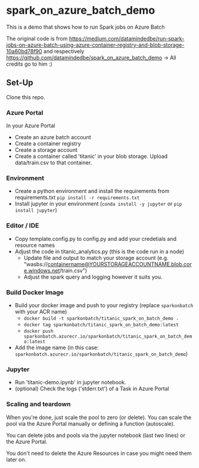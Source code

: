 # spark_on_azure_batch_demo
This is a demo that shows how to run Spark jobs on Azure Batch

The original code is from https://medium.com/datamindedbe/run-spark-jobs-on-azure-batch-using-azure-container-registry-and-blob-storage-10a60bd78f90 and respectively https://github.com/datamindedbe/spark_on_azure_batch_demo -> All credits go to him :)

## Set-Up
Clone this repo.

### Azure Portal
In your Azure Portal
* Create an azure batch account
* Create a container registry
* Create a storage account
* Create a container called 'titanic' in your blob storage. Upload data/train.csv to that container.


### Environment
* Create a python environment and install the requirements from requirements.txt ```pip install -r requirements.txt```
* Install jupyter in your environment (```conda install -y jupyter``` or ```pip install jupyter```)

### Editor / IDE
* Copy template.config.py to config.py and add your credetials and resource names
* Adjust the code in titanic_analytics.py (this is the code run in a node)
  * Update file and output to match your storage account (e.g. "wasbs://containername@YOURSTORAGEACCOUNTNAME.blob.core.windows.net/train.csv")
  * Adjust the spark query and logging however it suits you. 

### Build Docker Image
* Build your docker image and push to your registry (replace ```sparkonbatch``` with your ACR name)
  * ```docker build -t sparkonbatch/titanic_spark_on_batch_demo .```
  * ```docker tag sparkonbatch/titanic_spark_on_batch_demo:latest```
  * ```docker push sparkonbatch.azurecr.io/sparkonbatch/titanic_spark_on_batch_demo:latest```
* Add the image name (in this case: ```sparkonbatch.azurecr.io/sparkonbatch/titanic_spark_on_batch_demo```)

### Jupyter
* Run 'titanic-demo.ipynb' in jupyter notebook.
* (optional) Check the logs ('stderr.txt') of a Task in Azure Portal

### Scaling and teardown
When you're done, just scale the pool to zero (or delete). You can scale the pool via the Azure Portal manually or defining a function (autoscale). 

You can delete jobs and pools via the jupyter notebook (last two lines) or the Azure Portal.

You don't need to delete the Azure Resources in case you might need them later on.